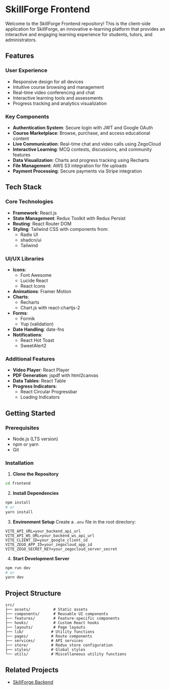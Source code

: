# SkillForge Frontend

Welcome to the SkillForge Frontend repository! This is the client-side application for SkillForge, an innovative e-learning platform that provides an interactive and engaging learning experience for students, tutors, and administrators.

## Features

### User Experience
- Responsive design for all devices
- Intuitive course browsing and management
- Real-time video conferencing and chat
- Interactive learning tools and assessments
- Progress tracking and analytics visualization

### Key Components
- **Authentication System**: Secure login with JWT and Google OAuth
- **Course Marketplace**: Browse, purchase, and access educational content
- **Live Communication**: Real-time chat and video calls using ZegoCloud
- **Interactive Learning**: MCQ contests, discussions, and community features
- **Data Visualization**: Charts and progress tracking using Recharts
- **File Management**: AWS S3 integration for file uploads
- **Payment Processing**: Secure payments via Stripe integration

## Tech Stack

### Core Technologies
- **Framework**: React.js
- **State Management**: Redux Toolkit with Redux Persist
- **Routing**: React Router DOM
- **Styling**: Tailwind CSS with components from:
  - Radix UI
  - shadcn/ui
  - Tailwind 

### UI/UX Libraries
- **Icons**: 
  - Font Awesome
  - Lucide React
  - React Icons
- **Animations**: Framer Motion
- **Charts**: 
  - Recharts
  - Chart.js with react-chartjs-2
- **Forms**: 
  - Formik
  - Yup (validation)
- **Date Handling**: date-fns
- **Notifications**: 
  - React Hot Toast
  - SweetAlert2

### Additional Features
- **Video Player**: React Player
- **PDF Generation**: jspdf with html2canvas
- **Data Tables**: React Table
- **Progress Indicators**: 
  - React Circular Progressbar
  - Loading Indicators

## Getting Started

### Prerequisites
- Node.js (LTS version)
- npm or yarn
- Git

### Installation

1. **Clone the Repository**
```bash
cd frontend
```

2. **Install Dependencies**
```bash
npm install
# or
yarn install
```

3. **Environment Setup**
Create a `.env` file in the root directory:
```env
VITE_API_URL=your_backend_api_url
VITE_API_WS_URL=your_backend_ws_api_url
VITE_CLIENT_ID=your_google_client_id
VITE_ZEGO_APP_ID=your_zegocloud_app_id
VITE_ZEGO_SECRET_KEY=your_zegocloud_server_secret
```

4. **Start Development Server**
```bash
npm run dev
# or
yarn dev
```

## Project Structure
```
src/
├── assets/          # Static assets
├── components/      # Reusable UI components
├── features/        # Feature-specific components
├── hooks/           # Custom React hooks
├── layouts/         # Page layouts
├── lib/            # Utility functions
├── pages/          # Route components
├── services/       # API services
├── store/          # Redux store configuration
├── styles/         # Global styles
└── utils/          # Miscellaneous utility functions

```

## Related Projects

- [SkillForge Backend](https://github.com/danish-kv/SkillForge-backend)
